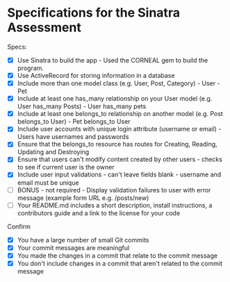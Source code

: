 # Specifications for the Sinatra Assessment

Specs:
- [x] Use Sinatra to build the app
        - Used the CORNEAL gem to build the program.
- [x] Use ActiveRecord for storing information in a database
- [x] Include more than one model class (e.g. User, Post, Category)
        - User
        - Pet
- [x] Include at least one has_many relationship on your User model (e.g. User has_many Posts)
        - User has_many pets
- [x] Include at least one belongs_to relationship on another model (e.g. Post belongs_to User)
        - Pet belongs_to User
- [x] Include user accounts with unique login attribute (username or email)
        - Users have usernames and passwords
- [x] Ensure that the belongs_to resource has routes for Creating, Reading, Updating and Destroying
- [x] Ensure that users can't modify content created by other users
        - checks to see if current user is the owner
- [x] Include user input validations
        - can't leave fields blank
        - username and email must be unique
- [ ] BONUS - not required - Display validation failures to user with error message (example form URL e.g. /posts/new)
- [ ] Your README.md includes a short description, install instructions, a contributors guide and a link to the license for your code

Confirm
- [x] You have a large number of small Git commits
- [x] Your commit messages are meaningful
- [x] You made the changes in a commit that relate to the commit message
- [x] You don't include changes in a commit that aren't related to the commit message
